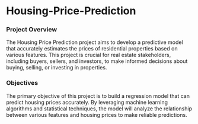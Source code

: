 # Housing-Price-Prediction

### Project Overview
The Housing Price Prediction project aims to develop a predictive model that accurately estimates the prices of residential properties based on various features. This project is crucial for real estate stakeholders, including buyers, sellers, and investors, to make informed decisions about buying, selling, or investing in properties.

### Objectives
The primary objective of this project is to build a regression model that can predict housing prices accurately. By leveraging machine learning algorithms and statistical techniques, the model will analyze the relationship between various features and housing prices to make reliable predictions.

